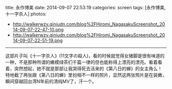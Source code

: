 title: 永作博美
date: 2014-09-07 22:53:19
categories: screen
tags: [永作博美,十一字杀人]
photos:
- http://walkerwzy.qiniudn.com/blog%2FHiromi_NagasakuScreenshot_2014-09-07-22-47-10.png
- http://walkerwzy.qiniudn.com/blog%2FHiromi_NagasakuScreenshot_2014-09-07-22-51-19.png
---
这部片子叫《十一字杀人》(11文字の殺人)，看的时候就觉得女猪脚是很有味道的一种，不是那种所谓的嫩模绿茶们千篇一律的但也能称得上漂亮的漂亮。看着看着，突然想起，她不就是那部让我哭得死去活来的《第八日的蝉》的女主角么！  
特地截了两张跟《第八日的蝉》里扮相不一样的照片，显然这两张照片是在装嫩，瞬间穿越回台湾N年前的清纯MV了，汗一个。